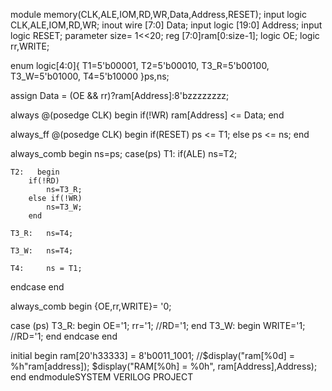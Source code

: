 module memory(CLK,ALE,IOM,RD,WR,Data,Address,RESET);
input logic CLK,ALE,IOM,RD,WR;
inout wire [7:0] Data;
input logic [19:0] Address;
input logic RESET;
parameter size=  1<<20;
reg [7:0]ram[0:size-1];
logic OE;
logic rr,WRITE;

enum logic[4:0]{
T1=5'b00001,
T2=5'b00010,
T3_R=5'b00100,
T3_W=5'b01000,
T4=5'b10000
}ps,ns;

assign Data = (OE && rr)?ram[Address]:8'bzzzzzzzz;

always @(posedge CLK)
begin
if(!WR)
ram[Address] <= Data;
end

always_ff @(posedge CLK)
begin
if(RESET)
	ps <= T1;
else
	ps <= ns;
end

always_comb
begin
ns=ps;
case(ps)
	T1:	if(ALE)
			ns=T2;
			
	T2:   begin  
		if(!RD)
			ns=T3_R;
		else if(!WR)  
			ns=T3_W;
		end
		
	T3_R:	ns=T4;
	
	T3_W:	ns=T4;
	
	T4:		ns = T1;
endcase
end

always_comb
begin
{OE,rr,WRITE}= '0;

case (ps)
	T3_R: begin
		OE='1;
		rr='1;
		//RD='1;
		end
T3_W: begin
		WRITE='1;
		//RD='1;
		end
endcase
end



initial
begin
 ram[20'h33333] = 8'b0011_1001;
//$display("ram[%0d] = %h"ram[address]);
$display("RAM[%0h] = %0h", ram[Address],Address);
end
endmoduleSYSTEM VERILOG PROJECT 
